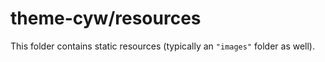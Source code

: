 # theme-cyw/resources

This folder contains static resources (typically an `"images"` folder as well).
